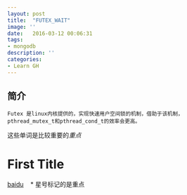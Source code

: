 ```yaml
---
layout: post
title:  "FUTEX_WAIT"
image: ''
date:   2016-03-12 00:06:31
tags:
- mongodb
description: ''
categories:
- Learn GH 
---
```



## 简介

    Futex 是linux内核提供的，实现快速用户空间锁的机制，借助于该机制，pthread_mutex_t和pthread_cond_t的效率会更高。
  这些单词是比较重要的*重点*
# First Title #
<a href="http://www.baidu.com">baidu</a>
    * 星号标记的是重点

